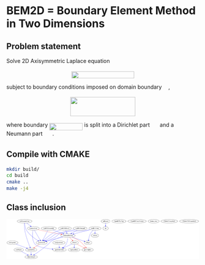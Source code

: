 # BEM2D = Boundary Element Method in Two Dimensions

## Problem statement

Solve 2D Axisymmetric Laplace equation

<p align="center"><img src="/tex/dde9b62e32b758022822abed45e1d0d4.svg?invert_in_darkmode&sanitize=true" align=middle width=163.8661695pt height=18.312383099999998pt/></p>

subject to boundary conditions imposed on domain boundary <img src="/tex/11c596de17c342edeed29f489aa4b274.svg?invert_in_darkmode&sanitize=true" align=middle width=9.423880949999988pt height=14.15524440000002pt/> ,

<p align="center"><img src="/tex/40ee62c6197af3fa9ba6be91668c099b.svg?invert_in_darkmode&sanitize=true" align=middle width=170.64913635pt height=49.315569599999996pt/></p>

where boundary <img src="/tex/6a134afa087f6f4f0518d21f6324e905.svg?invert_in_darkmode&sanitize=true" align=middle width=87.04995749999999pt height=18.264896099999987pt/> 
is split into a Dirichlet part <img src="/tex/c6756650b41a2a1f7f4ab6b70d2f124d.svg?invert_in_darkmode&sanitize=true" align=middle width=18.407965949999994pt height=14.15524440000002pt/> and a Neumann part <img src="/tex/3ec459e527f7d6875940e3190e2c199d.svg?invert_in_darkmode&sanitize=true" align=middle width=18.21390614999999pt height=14.15524440000002pt/> .

## Compile with CMAKE

```bash
mkdir build/
cd build
cmake ..
make -j4
```

## Class inclusion

![](./resources/dependency.png)